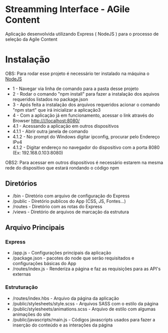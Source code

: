 # Streamming Interface - AGile Content

Aplicação desenvolvida utilizando Express ( NodeJS ) para o processo de seleção da Agile Content

# Instalação

OBS: Para rodar esse projeto é necessário ter instalado na máquina o [NodeJS](https://nodejs.org/en/)

- 1 - Navegar via linha de comando para a pasta desse projeto
- 2 - Rodar o comando "npm install" para fazer a instalação dos aquivos requeridos listados no package.json
- 3 - Após feita a instalação dos arquivos requeridos acionar o comando "npm start" que irá inicializar a aplicação3
- 4 - Com a aplicação já em funcionamento, acessar o link através do Browser [http:////localhost:8080/](http://localhost:8080/)
- 4.1 - Acessando a aplicação em outros dispositivos
- 4.1.1 - Abrir outra janela de comando
- 4.1.2 - No prompt do Windows digitar ipconfig, procurar pelo Endereço IPv4
- 4.1.2 - Digitar endereço no navegador do dispositivo com a porta 8080 (Ex: 192.168.0.103:8080)

OBS2: Para acessar em outros dispositivos é necessário estarem na mesma rede do dispositivo que estará rondando o código npm

## Diretórios

- /bin -  Diretório com arquivo de configuração do Express  
- /public - Diretório publicos do App (CSS, JS, Fontes...) 
- /routes - Diretório com as rotas do Express 
- /views - Diretório de arquivos de marcação da estrutura 


## Arquivo Principais

### Express

- /app.js - Configurações principais da aplicação
- /package.json - pacotes do node que serão requisitados e configurações básicas do App
- /routes/index.js - Renderiza a página e faz as requisições para as API's externas


### Estruturação

- /routes/index.hbs - Arquivo da página da aplicação
- /public/stylesheets/style.scss - Arquivos SASS com o estilo da página
- /public/stylesheets/animations.scss - Arquivo de estilo com algumas animações do site
- /public/javascripts/main.js - Códigos javascripts usados para fazer a inserção do conteúdo e as interações da página